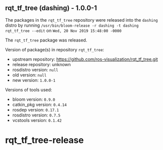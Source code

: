 ## rqt_tf_tree (dashing) - 1.0.0-1

The packages in the `rqt_tf_tree` repository were released into the `dashing` distro by running `/usr/bin/bloom-release -r dashing -t dashing rqt_tf_tree --edit` on `Wed, 20 Nov 2019 15:48:00 -0000`

The `rqt_tf_tree` package was released.

Version of package(s) in repository `rqt_tf_tree`:

- upstream repository: https://github.com/ros-visualization/rqt_tf_tree.git
- release repository: unknown
- rosdistro version: `null`
- old version: `null`
- new version: `1.0.0-1`

Versions of tools used:

- bloom version: `0.9.0`
- catkin_pkg version: `0.4.14`
- rosdep version: `0.17.1`
- rosdistro version: `0.7.5`
- vcstools version: `0.1.42`


# rqt_tf_tree-release